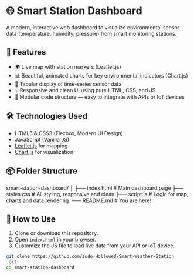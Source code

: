 # 🌐 Smart Station Dashboard

A modern, interactive web dashboard to visualize environmental sensor data (temperature, humidity, pressure) from smart monitoring stations.

## 🚀 Features

- 🌍 Live map with station markers (Leaflet.js)
- 📊 Beautiful, animated charts for key environmental indicators (Chart.js)
- 📅 Tabular display of time-series sensor data
- 💡 Responsive and clean UI using pure HTML, CSS, and JS
- 🧩 Modular code structure — easy to integrate with APIs or IoT devices

## 🛠️ Technologies Used

- HTML5 & CSS3 (Flexbox, Modern UI Design)
- JavaScript (Vanilla JS)
- [Leaflet.js](https://leafletjs.com/) for mapping
- [Chart.js](https://www.chartjs.org/) for visualization

## 📦 Folder Structure

smart-station-dashboard/
│
├── index.html # Main dashboard page
├── styles.css # All styling, responsive and clean
├── script.js # Logic for map, charts and data rendering
└── README.md # You are here!


## 🔧 How to Use

1. Clone or download this repository.
2. Open `index.html` in your browser.
3. Customize the JS file to load live data from your API or IoT device.

```bash
git clone https://github.com/sudo-Hollowed/Smart-Weather-Station
.git
cd smart-station-dashboard
